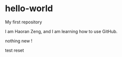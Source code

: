 # hello-world
My first repository

I am Haoran Zeng, and I am learning how to use GitHub.

nothing new !

test reset